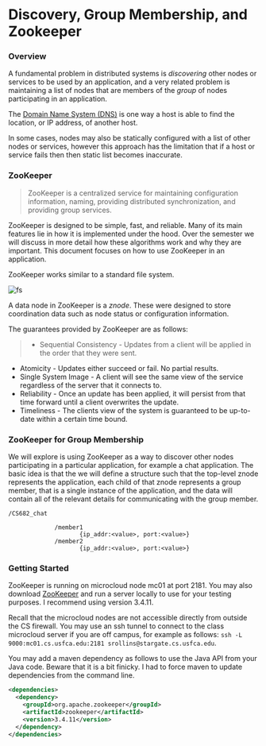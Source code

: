 Discovery, Group Membership, and Zookeeper
==========================================

### Overview

A fundamental problem in distributed systems is *discovering* other nodes or services to be used by an application, and a very related problem is maintaining a list of nodes that are members of the *group* of nodes participating in an application.

The [Domain Name System (DNS)](https://en.wikipedia.org/wiki/Domain_Name_System) is one way a host is able to find the location, or IP address, of another host. 

In some cases, nodes may also be statically configured with a list of other nodes or services, however this approach has the limitation that if a host or service fails then then static list becomes inaccurate.

### ZooKeeper

> ZooKeeper is a centralized service for maintaining configuration information, naming, providing distributed synchronization, and providing group services.

ZooKeeper is designed to be simple, fast, and reliable. Many of its main features lie in how it is implemented under the hood. Over the semester we will discuss in more detail how these algorithms work and why they are important. This document focuses on how to use ZooKeeper in an application.

ZooKeeper works similar to a standard file system.

![fs](http://zookeeper.apache.org/doc/current/images/zknamespace.jpg)


A data node in ZooKeeper is a *znode*. These were designed to store coordination data such as node status or configuration information.

The guarantees provided by ZooKeeper are as follows:

> - Sequential Consistency - Updates from a client will be applied in the order that they were sent.
- Atomicity - Updates either succeed or fail. No partial results.
- Single System Image - A client will see the same view of the service regardless of the server that it connects to.
- Reliability - Once an update has been applied, it will persist from that time forward until a client overwrites the update.
- Timeliness - The clients view of the system is guaranteed to be up-to-date within a certain time bound.

### ZooKeeper for Group Membership

We will explore is using ZooKeeper as a way to discover other nodes participating in a particular application, for example a chat application. The basic idea is that the we will define a structure such that the top-level znode represents the application, each child of that znode represents a group member, that is a single instance of the application, and the data will contain all of the relevant details for communicating with the group member.

```
/CS682_chat
			
			 /member1
			 		{ip_addr:<value>, port:<value>} 
			 /member2		
			 		{ip_addr:<value>, port:<value>} 
```

### Getting Started

ZooKeeper is running on microcloud node mc01 at port 2181. You may also download [ZooKeeper](https://zookeeper.apache.org/) and run a server locally to use for your testing purposes. I recommend using version 3.4.11.

Recall that the microcloud nodes are not accessible directly from outside the CS firewall. You may use an ssh tunnel to connect to the class microcloud server if you are off campus, for example as follows:
`ssh -L 9000:mc01.cs.usfca.edu:2181 srollins@stargate.cs.usfca.edu`.

You may add a maven dependency as follows to use the Java API from your Java code. Beware that it is a bit finicky. I had to force maven to update dependencies from the command line.

```xml
<dependencies>
  <dependency>
    <groupId>org.apache.zookeeper</groupId>
    <artifactId>zookeeper</artifactId>
    <version>3.4.11</version>
  </dependency>
</dependencies>
```
